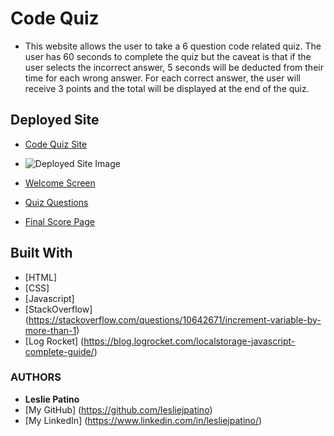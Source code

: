 # Code Quiz

* This website allows the user to take a 6 question code related quiz. The user has 60 seconds to complete the quiz but the caveat is that if the user selects the incorrect answer, 5 seconds will be deducted from their time for each wrong answer. For each correct answer, the user will receive 3 points and the total will be displayed at the end of the quiz. 


## Deployed Site
* [Code Quiz Site](https://lesliejpatino.github.io/code-quiz/)

* ![Deployed Site Image](https://github.com/lesliejpatino/code-quiz/issues/1#issue-1094915046)
* [Welcome Screen](https://media.giphy.com/media/8GwkYsOPqTi5kLuMY5/giphy.gif)
* [Quiz Questions](https://media.giphy.com/media/juSTJxsiau6Xh3smn8/giphy.gif)
* [Final Score Page](https://media.giphy.com/media/WBnaZqBFonterP1NYv/giphy.gif)


## Built With

* [HTML] 
* [CSS]
* [Javascript] 
* [StackOverflow] (https://stackoverflow.com/questions/10642671/increment-variable-by-more-than-1)
* [Log Rocket] (https://blog.logrocket.com/localstorage-javascript-complete-guide/)



### AUTHORS
* **Leslie Patino**
* [My GitHub] (https://github.com/lesliejpatino)
* [My LinkedIn] (https://www.linkedin.com/in/lesliejpatino/)
